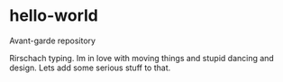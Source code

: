 # hello-world
Avant-garde repository

Rirschach typing. Im in love with moving things and stupid dancing and design.
Lets add some serious stuff to that.
